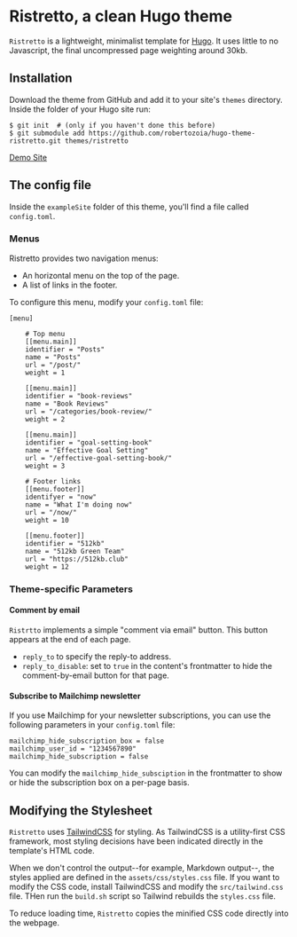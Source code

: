 # Ristretto, a clean Hugo theme

`Ristretto` is a lightweight, minimalist template for [Hugo](https://gohugo.io). It uses little to no Javascript, the final uncompressed page weighting around 30kb.


## Installation

Download the theme from GitHub and add it to your site's `themes` directory. Inside the folder of your Hugo site run:

```
$ git init  # (only if you haven't done this before)
$ git submodule add https://github.com/robertozoia/hugo-theme-ristretto.git themes/ristretto

```

[Demo Site](#)

## The config file

Inside the `exampleSite` folder of this theme, you'll find a file called `config.toml`.


### Menus

Ristretto provides two navigation menus: 

* An horizontal menu on the top of the page.
* A list of links in the footer.

To configure this menu, modify your `config.toml` file:

```
[menu]

    # Top menu
    [[menu.main]]
    identifier = "Posts"
    name = "Posts"
    url = "/post/"
    weight = 1

    [[menu.main]]
    identifier = "book-reviews"
    name = "Book Reviews"
    url = "/categories/book-review/"
    weight = 2

    [[menu.main]]
    identifier = "goal-setting-book"
    name = "Effective Goal Setting"
    url = "/effective-goal-setting-book/"
    weight = 3
    
    # Footer links
    [[menu.footer]]
    identifyer = "now"
    name = "What I'm doing now"
    url = "/now/"
    weight = 10

    [[menu.footer]]
    identifier = "512kb"
    name = "512kb Green Team"
    url = "https://512kb.club"
    weight = 12

```


### Theme-specific Parameters

#### Comment by email
`Ristrtto` implements a simple "comment via email" button. This button appears at the end of each page.

* `reply_to` to specify the reply-to address.
* `reply_to_disable`: set to `true` in the content's frontmatter to hide the comment-by-email button for that page.


#### Subscribe to Mailchimp newsletter

If you use Mailchimp for your newsletter subscriptions, you can use the following parameters in your `config.toml`  file:

```
mailchimp_hide_subscription_box = false
mailchimp_user_id = "1234567890"
mailchimp_hide_subscription = false
```

You can modify the `mailchimp_hide_subsciption` in the frontmatter to show or hide the subscription box on a per-page basis.


## Modifying the Stylesheet

`Ristretto` uses [TailwindCSS](https://tailwindcss.com) for styling. As TailwindCSS is a utility-first CSS framework, most styling decisions have been indicated directly in the template's HTML code. 

When we don't control the output--for example, Markdown output--, the styles applied are defined in the `assets/css/styles.css` file. If you want to modify the CSS code, install TailwindCSS and modify the `src/tailwind.css` file. THen run the `build.sh` script so Tailwind rebuilds the `styles.css` file. 

To reduce loading time, `Ristretto` copies the minified CSS code directly into the webpage. 


